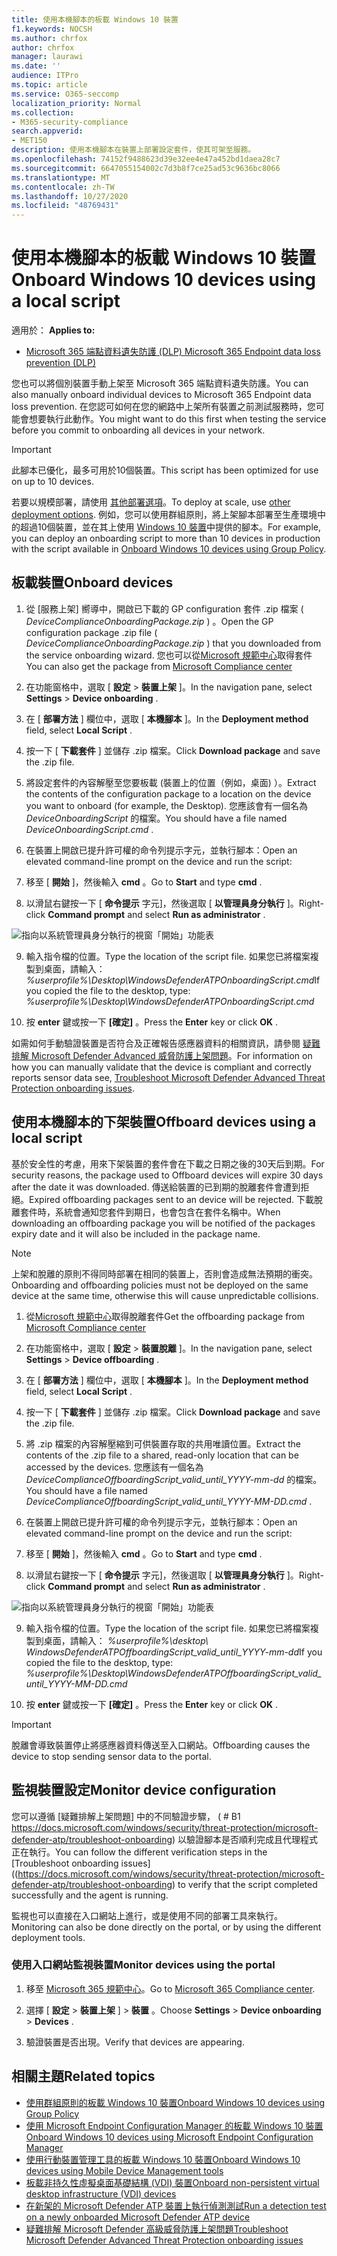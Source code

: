 ```yaml
---
title: 使用本機腳本的板載 Windows 10 裝置
f1.keywords: NOCSH
ms.author: chrfox
author: chrfox
manager: laurawi
ms.date: ''
audience: ITPro
ms.topic: article
ms.service: O365-seccomp
localization_priority: Normal
ms.collection:
- M365-security-compliance
search.appverid:
- MET150
description: 使用本機腳本在裝置上部署設定套件，使其可架至服務。
ms.openlocfilehash: 74152f9488623d39e32ee4e47a452bd1daea28c7
ms.sourcegitcommit: 6647055154002c7d3b8f7ce25ad53c9636bc8066
ms.translationtype: MT
ms.contentlocale: zh-TW
ms.lasthandoff: 10/27/2020
ms.locfileid: "48769431"
---
```

# <a name="onboard-windows-10-devices-using-a-local-script"></a><span data-ttu-id="52149-103">使用本機腳本的板載 Windows 10 裝置</span><span class="sxs-lookup"><span data-stu-id="52149-103">Onboard Windows 10 devices using a local script</span></span>

<span data-ttu-id="52149-104">適用於： </span><span class="sxs-lookup"><span data-stu-id="52149-104">**Applies to:**</span></span>

- [<span data-ttu-id="52149-105">Microsoft 365 端點資料遺失防護 (DLP) </span><span class="sxs-lookup"><span data-stu-id="52149-105">Microsoft 365 Endpoint data loss prevention (DLP)</span></span>](/microsoft-365/compliance/endpoint-dlp-learn-about)

<span data-ttu-id="52149-106">您也可以將個別裝置手動上架至 Microsoft 365 端點資料遺失防護。</span><span class="sxs-lookup"><span data-stu-id="52149-106">You can also manually onboard individual devices to Microsoft 365 Endpoint data loss prevention.</span></span> <span data-ttu-id="52149-107">在您認可如何在您的網路中上架所有裝置之前測試服務時，您可能會想要執行此動作。</span><span class="sxs-lookup"><span data-stu-id="52149-107">You might want to do this first when testing the service before you commit to onboarding all devices in your network.</span></span>

> [!IMPORTANT]
> <span data-ttu-id="52149-108">此腳本已優化，最多可用於10個裝置。</span><span class="sxs-lookup"><span data-stu-id="52149-108">This script has been optimized for use on up to 10 devices.</span></span>
>
> <span data-ttu-id="52149-109">若要以規模部署，請使用 [其他部署選項](dlp-configure-endpoints.md)。</span><span class="sxs-lookup"><span data-stu-id="52149-109">To deploy at scale, use [other deployment options](dlp-configure-endpoints.md).</span></span> <span data-ttu-id="52149-110">例如，您可以使用群組原則，將上架腳本部署至生產環境中的超過10個裝置，並在其上使用 [Windows 10 裝置](dlp-configure-endpoints-gp.md)中提供的腳本。</span><span class="sxs-lookup"><span data-stu-id="52149-110">For example, you can deploy an onboarding script to more than 10 devices in production with the script available in [Onboard Windows 10 devices using Group Policy](dlp-configure-endpoints-gp.md).</span></span>

## <a name="onboard-devices"></a><span data-ttu-id="52149-111">板載裝置</span><span class="sxs-lookup"><span data-stu-id="52149-111">Onboard devices</span></span>
 
1.  <span data-ttu-id="52149-112">從 [服務上架] 嚮導中，開啟已下載的 GP configuration 套件 .zip 檔案 ( *DeviceComplianceOnboardingPackage.zip* ) 。</span><span class="sxs-lookup"><span data-stu-id="52149-112">Open the GP configuration package .zip file ( *DeviceComplianceOnboardingPackage.zip* ) that you downloaded from the service onboarding wizard.</span></span> <span data-ttu-id="52149-113">您也可以從[Microsoft 規範中心](https://compliance.microsoft.com)取得套件</span><span class="sxs-lookup"><span data-stu-id="52149-113">You can also get the package from [Microsoft Compliance center](https://compliance.microsoft.com)</span></span>

2. <span data-ttu-id="52149-114">在功能窗格中，選取 [ **設定**  >  **裝置上架** ]。</span><span class="sxs-lookup"><span data-stu-id="52149-114">In the navigation pane, select **Settings** > **Device onboarding** .</span></span>

3. <span data-ttu-id="52149-115">在 [ **部署方法** ] 欄位中，選取 [ **本機腳本** ]。</span><span class="sxs-lookup"><span data-stu-id="52149-115">In the **Deployment method** field, select **Local Script** .</span></span>

4. <span data-ttu-id="52149-116">按一下 [ **下載套件** ] 並儲存 .zip 檔案。</span><span class="sxs-lookup"><span data-stu-id="52149-116">Click **Download package** and save the .zip file.</span></span>
  
5. <span data-ttu-id="52149-117">將設定套件的內容解壓至您要板載 (裝置上的位置（例如，桌面) ）。</span><span class="sxs-lookup"><span data-stu-id="52149-117">Extract the contents of the configuration package to a location on the device you want to onboard (for example, the Desktop).</span></span> <span data-ttu-id="52149-118">您應該會有一個名為 *DeviceOnboardingScript* 的檔案。</span><span class="sxs-lookup"><span data-stu-id="52149-118">You should have a file named *DeviceOnboardingScript.cmd* .</span></span>

6.  <span data-ttu-id="52149-119">在裝置上開啟已提升許可權的命令列提示字元，並執行腳本：</span><span class="sxs-lookup"><span data-stu-id="52149-119">Open an elevated command-line prompt on the device and run the script:</span></span>

7.  <span data-ttu-id="52149-120">移至 [ **開始** ]，然後輸入 **cmd** 。</span><span class="sxs-lookup"><span data-stu-id="52149-120">Go to **Start** and type **cmd** .</span></span>

8.  <span data-ttu-id="52149-121">以滑鼠右鍵按一下 [ **命令提示** 字元]，然後選取 [ **以管理員身分執行** ]。</span><span class="sxs-lookup"><span data-stu-id="52149-121">Right-click **Command prompt** and select **Run as administrator** .</span></span>

![指向以系統管理員身分執行的視窗「開始」功能表](../media/dlp-run-as-admin.png)

9.  <span data-ttu-id="52149-123">輸入指令檔的位置。</span><span class="sxs-lookup"><span data-stu-id="52149-123">Type the location of the script file.</span></span> <span data-ttu-id="52149-124">如果您已將檔案複製到桌面，請輸入： *%userprofile%\Desktop\WindowsDefenderATPOnboardingScript.cmd*</span><span class="sxs-lookup"><span data-stu-id="52149-124">If you copied the file to the desktop, type: *%userprofile%\Desktop\WindowsDefenderATPOnboardingScript.cmd*</span></span>

10.  <span data-ttu-id="52149-125">按 **enter** 鍵或按一下 **[確定]** 。</span><span class="sxs-lookup"><span data-stu-id="52149-125">Press the **Enter** key or click **OK** .</span></span>

<span data-ttu-id="52149-126">如需如何手動驗證裝置是否符合及正確報告感應器資料的相關資訊，請參閱 [疑難排解 Microsoft Defender Advanced 威脅防護上架問題](https://docs.microsoft.com/windows/security/threat-protection/microsoft-defender-atp/troubleshoot-onboarding)。</span><span class="sxs-lookup"><span data-stu-id="52149-126">For information on how you can manually validate that the device is compliant and correctly reports sensor data see, [Troubleshoot Microsoft Defender Advanced Threat Protection onboarding issues](https://docs.microsoft.com/windows/security/threat-protection/microsoft-defender-atp/troubleshoot-onboarding).</span></span>

## <a name="offboard-devices-using-a-local-script"></a><span data-ttu-id="52149-127">使用本機腳本的下架裝置</span><span class="sxs-lookup"><span data-stu-id="52149-127">Offboard devices using a local script</span></span>
<span data-ttu-id="52149-128">基於安全性的考慮，用來下架裝置的套件會在下載之日期之後的30天后到期。</span><span class="sxs-lookup"><span data-stu-id="52149-128">For security reasons, the package used to Offboard devices will expire 30 days after the date it was downloaded.</span></span> <span data-ttu-id="52149-129">傳送給裝置的已到期的脫離套件會遭到拒絕。</span><span class="sxs-lookup"><span data-stu-id="52149-129">Expired offboarding packages sent to an device will be rejected.</span></span> <span data-ttu-id="52149-130">下載脫離套件時，系統會通知您套件到期日，也會包含在套件名稱中。</span><span class="sxs-lookup"><span data-stu-id="52149-130">When downloading an offboarding package you will be notified of the packages expiry date and it will also be included in the package name.</span></span>

> [!NOTE]
> <span data-ttu-id="52149-131">上架和脫離的原則不得同時部署在相同的裝置上，否則會造成無法預期的衝突。</span><span class="sxs-lookup"><span data-stu-id="52149-131">Onboarding and offboarding policies must not be deployed on the same device at the same time, otherwise this will cause unpredictable collisions.</span></span>

1. <span data-ttu-id="52149-132">從[Microsoft 規範中心](https://compliance.microsoft.com)取得脫離套件</span><span class="sxs-lookup"><span data-stu-id="52149-132">Get the offboarding package from [Microsoft Compliance center](https://compliance.microsoft.com)</span></span>

2. <span data-ttu-id="52149-133">在功能窗格中，選取 [ **設定**  >  **裝置脫離** ]。</span><span class="sxs-lookup"><span data-stu-id="52149-133">In the navigation pane, select **Settings** > **Device offboarding** .</span></span>

3. <span data-ttu-id="52149-134">在 [ **部署方法** ] 欄位中，選取 [ **本機腳本** ]。</span><span class="sxs-lookup"><span data-stu-id="52149-134">In the **Deployment method** field, select **Local Script** .</span></span>

4. <span data-ttu-id="52149-135">按一下 [ **下載套件** ] 並儲存 .zip 檔案。</span><span class="sxs-lookup"><span data-stu-id="52149-135">Click **Download package** and save the .zip file.</span></span>

5. <span data-ttu-id="52149-136">將 .zip 檔案的內容解壓縮到可供裝置存取的共用唯讀位置。</span><span class="sxs-lookup"><span data-stu-id="52149-136">Extract the contents of the .zip file to a shared, read-only location that can be accessed by the devices.</span></span> <span data-ttu-id="52149-137">您應該有一個名為 *DeviceComplianceOffboardingScript_valid_until_YYYY-mm-dd* 的檔案。</span><span class="sxs-lookup"><span data-stu-id="52149-137">You should have a file named *DeviceComplianceOffboardingScript_valid_until_YYYY-MM-DD.cmd* .</span></span>

6.  <span data-ttu-id="52149-138">在裝置上開啟已提升許可權的命令列提示字元，並執行腳本：</span><span class="sxs-lookup"><span data-stu-id="52149-138">Open an elevated command-line prompt on the device and run the script:</span></span>

7.  <span data-ttu-id="52149-139">移至 [ **開始** ]，然後輸入 **cmd** 。</span><span class="sxs-lookup"><span data-stu-id="52149-139">Go to **Start** and type **cmd** .</span></span>

8.  <span data-ttu-id="52149-140">以滑鼠右鍵按一下 [ **命令提示** 字元]，然後選取 [ **以管理員身分執行** ]。</span><span class="sxs-lookup"><span data-stu-id="52149-140">Right-click **Command prompt** and select **Run as administrator** .</span></span>

![指向以系統管理員身分執行的視窗「開始」功能表](../media/dlp-run-as-admin.png)

9.  <span data-ttu-id="52149-142">輸入指令檔的位置。</span><span class="sxs-lookup"><span data-stu-id="52149-142">Type the location of the script file.</span></span> <span data-ttu-id="52149-143">如果您已將檔案複製到桌面，請輸入： *%userprofile%\desktop\ WindowsDefenderATPOffboardingScript_valid_until_YYYY-mm-dd*</span><span class="sxs-lookup"><span data-stu-id="52149-143">If you copied the file to the desktop, type: *%userprofile%\Desktop\WindowsDefenderATPOffboardingScript_valid_until_YYYY-MM-DD.cmd*</span></span>

10.  <span data-ttu-id="52149-144">按 **enter** 鍵或按一下 **[確定]** 。</span><span class="sxs-lookup"><span data-stu-id="52149-144">Press the **Enter** key or click **OK** .</span></span>

> [!IMPORTANT]
> <span data-ttu-id="52149-145">脫離會導致裝置停止將感應器資料傳送至入口網站。</span><span class="sxs-lookup"><span data-stu-id="52149-145">Offboarding causes the device to stop sending sensor data to the portal.</span></span>


## <a name="monitor-device-configuration"></a><span data-ttu-id="52149-146">監視裝置設定</span><span class="sxs-lookup"><span data-stu-id="52149-146">Monitor device configuration</span></span>
<span data-ttu-id="52149-147">您可以遵循 [疑難排解上架問題] 中的不同驗證步驟， ( # B1 https://docs.microsoft.com/windows/security/threat-protection/microsoft-defender-atp/troubleshoot-onboarding) 以驗證腳本是否順利完成且代理程式正在執行。</span><span class="sxs-lookup"><span data-stu-id="52149-147">You can follow the different verification steps in the [Troubleshoot onboarding issues]((https://docs.microsoft.com/windows/security/threat-protection/microsoft-defender-atp/troubleshoot-onboarding) to verify that the script completed successfully and the agent is running.</span></span>

<span data-ttu-id="52149-148">監視也可以直接在入口網站上進行，或是使用不同的部署工具來執行。</span><span class="sxs-lookup"><span data-stu-id="52149-148">Monitoring can also be done directly on the portal, or by using the different deployment tools.</span></span>

### <a name="monitor-devices-using-the-portal"></a><span data-ttu-id="52149-149">使用入口網站監視裝置</span><span class="sxs-lookup"><span data-stu-id="52149-149">Monitor devices using the portal</span></span>
1. <span data-ttu-id="52149-150">移至 [Microsoft 365 規範中心](https://compliance.microsoft.com)。</span><span class="sxs-lookup"><span data-stu-id="52149-150">Go to [Microsoft 365 Compliance center](https://compliance.microsoft.com).</span></span>

2. <span data-ttu-id="52149-151">選擇 [ **設定**  >  **裝置上架** ]  >  **裝置** 。</span><span class="sxs-lookup"><span data-stu-id="52149-151">Choose **Settings** > **Device onboarding** > **Devices** .</span></span>

3. <span data-ttu-id="52149-152">驗證裝置是否出現。</span><span class="sxs-lookup"><span data-stu-id="52149-152">Verify that devices are appearing.</span></span>


## <a name="related-topics"></a><span data-ttu-id="52149-153">相關主題</span><span class="sxs-lookup"><span data-stu-id="52149-153">Related topics</span></span>
- [<span data-ttu-id="52149-154">使用群組原則的板載 Windows 10 裝置</span><span class="sxs-lookup"><span data-stu-id="52149-154">Onboard Windows 10 devices using Group Policy</span></span>](dlp-configure-endpoints-gp.md)
- [<span data-ttu-id="52149-155">使用 Microsoft Endpoint Configuration Manager 的板載 Windows 10 裝置</span><span class="sxs-lookup"><span data-stu-id="52149-155">Onboard Windows 10 devices using Microsoft Endpoint Configuration Manager</span></span>](dlp-configure-endpoints-sccm.md)
- [<span data-ttu-id="52149-156">使用行動裝置管理工具的板載 Windows 10 裝置</span><span class="sxs-lookup"><span data-stu-id="52149-156">Onboard Windows 10 devices using Mobile Device Management tools</span></span>](dlp-configure-endpoints-mdm.md)
- [<span data-ttu-id="52149-157">板載非持久性虛擬桌面基礎結構 (VDI) 裝置</span><span class="sxs-lookup"><span data-stu-id="52149-157">Onboard non-persistent virtual desktop infrastructure (VDI) devices</span></span>](dlp-configure-endpoints-vdi.md)
- [<span data-ttu-id="52149-158">在新架的 Microsoft Defender ATP 裝置上執行偵測測試</span><span class="sxs-lookup"><span data-stu-id="52149-158">Run a detection test on a newly onboarded Microsoft Defender ATP device</span></span>](https://docs.microsoft.com/windows/security/threat-protection/microsoft-defender-atp/run-detection-test)
- [<span data-ttu-id="52149-159">疑難排解 Microsoft Defender 高級威脅防護上架問題</span><span class="sxs-lookup"><span data-stu-id="52149-159">Troubleshoot Microsoft Defender Advanced Threat Protection onboarding issues</span></span>](https://docs.microsoft.com/windows/security/threat-protection/microsoft-defender-atp/troubleshoot-onboarding)
